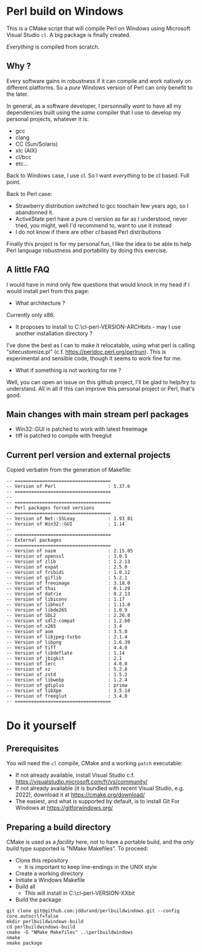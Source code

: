 # Perl build on Windows

This is a CMake script that will compile Perl on Windows using Microsoft Visual Studio `cl`. A big package is finally created.

_Everything_ is compiled from scratch.

## Why ?

Every software gains in robustness if it can compile and work natively on different platforms. So a _pure_ Windows version of Perl can only benefit to the later.

In general, as a software developer, I personnally _want_ to have all my dependencies built using the _same_ compiler that I use to develop my personal projects, whatever it is:
* gcc
* clang
* CC (Sun/Solaris)
* xlc (AIX)
* cl/bcc
* etc...

Back to Windows case, I use cl. So I want _everything_ to be cl based. Full point.

Back to Perl case:
* Strawberry distribution switched to gcc toochain few years ago, so I abandonned it.
* ActiveState perl have a pure cl version as far as I understood, never tried, you might, well I'd recommend to, want to use it instead
* I do not know if there are other _cl_ based Perl distributions

Finally this project is for my personal fun, I like the idea to be able to help Perl language robustness and portability by doing this exercise.

## A little FAQ

I would have in mind only few questions that would knock in my head if I would install perl from this page:

* What architecture ?

Currently only x86.

* It proposes to install to C:\cl-perl-VERSION-ARCHbits - may I use another installation directory ?

I've done the best as I can to make it relocatable, using what perl is calling "sitecustomize.pl" (c.f. https://perldoc.perl.org/perlrun). This is experimental and sensible code, though it seems to work fine for me.

* What if something is not working for me ?

Well, you can open an issue on this github project, I'll be glad to help/try to understand. All in all if this can improve this personal project or Perl, that's good.

## Main changes with main stream perl packages

* Win32::GUI is patched to work with latest freeimage
* tiff is patched to compile with freeglut

## Current perl version and external projects

Copied verbatim from the generation of Makefile:

```
-- ===================================
-- Version of Perl                   : 5.37.6
-- ===================================
--
-- ===================================
-- Perl packages forced versions
-- ===================================
-- Version of Net::SSLeay            : 1.93_01
-- Version of Win32::GUI             : 1.14
--
-- ===================================
-- External packages
-- ===================================
-- Version of nasm                   : 2.15.05
-- Version of openssl                : 3.0.5
-- Version of zlib                   : 1.2.13
-- Version of expat                  : 2.5.0
-- Version of fribidi                : 1.0.12
-- Version of giflib                 : 5.2.1
-- Version of freeimage              : 3.18.0
-- Version of thai                   : 0.1.29
-- Version of datrie                 : 0.2.13
-- Version of libiconv               : 1.17
-- Version of libheif                : 1.13.0
-- Version of libde265               : 1.0.9
-- Version of SDL2                   : 2.26.0
-- Version of sdl2-compat            : 1.2.60
-- Version of x265                   : 3.4
-- Version of aom                    : 3.5.0
-- Version of libjpeg-turbo          : 2.1.4
-- Version of libpng                 : 1.6.39
-- Version of tiff                   : 4.4.0
-- Version of libdeflate             : 1.14
-- Version of jbigkit                : 2.1
-- Version of lerc                   : 4.0.0
-- Version of xz                     : 5.2.8
-- Version of zstd                   : 1.5.2
-- Version of libwebp                : 1.2.4
-- Version of gdiplus                : prima
-- Version of libXpm                 : 3.5.14
-- Version of freeglut               : 3.4.0
-- ===================================
```

# Do it yourself

## Prerequisites

You will need the `cl` compile, CMake and a working `patch` executable:

* If not already available, install Visual Studio c.f. https://visualstudio.microsoft.com/fr/vs/community/
* If not already available (it is bundled with recent Visual Studio, e.g. 2022), download it at https://cmake.org/download/
* The easiest, and what is supported by default, is to install Git For Windows at https://gitforwindows.org/

## Preparing a build directory

CMake is used as a _facility_ here, not to have a portable build, and the _only_ build type supported is "NMake Makefiles". To proceed:

* Clone this repository
	* It is important to keep line-endings in the UNIX style
* Create a working directory
* Initiate a Windows Makefile 
* Build all
	* This will install in C:\cl-perl-VERSION-XXbit
* Build the package

```
git clone git@github.com:jddurand/perlbuildwindows.git --config core.autocrlf=false
mkdir perlbuildwindows-build
cd perlbuildwindows-build
cmake -G "NMake Makefiles" ..\perlbuildwindows
nmake
nmake package
```
